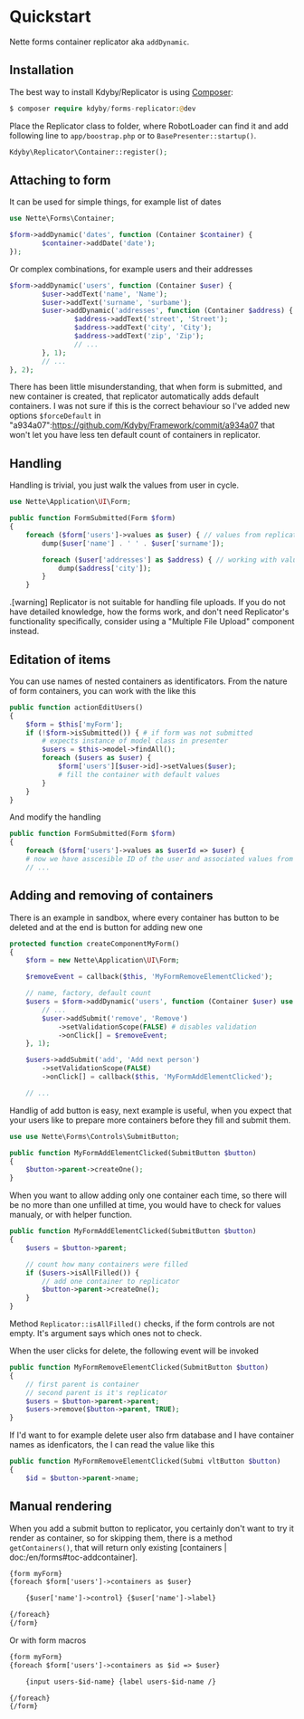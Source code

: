 Quickstart
==========

Nette forms container replicator aka `addDynamic`.



Installation
------------

The best way to install Kdyby/Replicator is using  [Composer](http://getcomposer.org/):

```php
$ composer require kdyby/forms-replicator:@dev
```

Place the Replicator class to folder, where RobotLoader can find it and add following line to `app/boostrap.php` or to `BasePresenter::startup()`.

```php
Kdyby\Replicator\Container::register();
```


Attaching to form
-----------------

It can be used for simple things, for example list of dates

```php
use Nette\Forms\Container;

$form->addDynamic('dates', function (Container $container) {
        $container->addDate('date');
});
```

Or complex combinations, for example users and their addresses

```php
$form->addDynamic('users', function (Container $user) {
        $user->addText('name', 'Name');
        $user->addText('surname', 'surbame');
        $user->addDynamic('addresses', function (Container $address) {
                $address->addText('street', 'Street');
                $address->addText('city', 'City');
                $address->addText('zip', 'Zip');
                // ...
        }, 1);
        // ...
}, 2);
```

There has been little misunderstanding, that when form is submitted, and new container is created, that replicator automatically adds default containers. I was not sure if this is the correct behaviour so I've added new options `$forceDefault` in "a934a07":https://github.com/Kdyby/Framework/commit/a934a07 that won't let you have less ten default count of containers in replicator.


Handling
--------

Handling is trivial, you just walk the values from user in cycle.

```php
use Nette\Application\UI\Form;

public function FormSubmitted(Form $form)
{
	foreach ($form['users']->values as $user) { // values from replicator
		dump($user['name'] . ' ' . $user['surname']);

		foreach ($user['addresses'] as $address) { // working with values from container
			dump($address['city']);
		}
	}

```

.[warning]
Replicator is not suitable for handling file uploads. If you do not have detailed knowledge, how the forms work, and don't need Replicator's functionality specifically, consider using a "Multiple File Upload" component instead.


Editation of items
------------------

You can use names of nested containers as identificators. From the nature of form containers, you can work with the like this

```php
public function actionEditUsers()
{
	$form = $this['myForm'];
	if (!$form->isSubmitted()) { # if form was not submitted
		# expects instance of model class in presenter
		$users = $this->model->findAll();
		foreach ($users as $user) {
			$form['users'][$user->id]->setValues($user);
			# fill the container with default values
		}
	}
}
```

And modify the handling

```php
public function FormSubmitted(Form $form)
{
	foreach ($form['users']->values as $userId => $user) {
	# now we have asscesible ID of the user and associated values from the container
	// ...
```


Adding and removing of containers
---------------------------------

There is an example in sandbox, where every container has button to be deleted and at the end is button for adding new one

```php
protected function createComponentMyForm()
{
	$form = new Nette\Application\UI\Form;

	$removeEvent = callback($this, 'MyFormRemoveElementClicked');

	// name, factory, default count
	$users = $form->addDynamic('users', function (Container $user) use ($removeEvent) {
		// ...
		$user->addSubmit('remove', 'Remove')
			->setValidationScope(FALSE) # disables validation
			->onClick[] = $removeEvent;
	}, 1);

	$users->addSubmit('add', 'Add next person')
		->setValidationScope(FALSE)
		->onClick[] = callback($this, 'MyFormAddElementClicked');

	// ...
```

Handlig of add button is easy, next example is useful, when you expect that your users like to prepare more containers before they fill and submit them.

```php
use use Nette\Forms\Controls\SubmitButton;

public function MyFormAddElementClicked(SubmitButton $button)
{
	$button->parent->createOne();
}
```

When you want to allow adding only one container each time, so there will be no more than one unfilled at time, you would have to check for values manualy, or with helper function.

```php
public function MyFormAddElementClicked(SubmitButton $button)
{
	$users = $button->parent;

	// count how many containers were filled
	if ($users->isAllFilled()) {
		// add one container to replicator
		$button->parent->createOne();
	}
}
```

Method `Replicator::isAllFilled()` checks, if the form controls are not empty. It's argument says which ones not to check.

When the user clicks for delete, the following event will be invoked

```php
public function MyFormRemoveElementClicked(SubmitButton $button)
{
	// first parent is container
	// second parent is it's replicator
	$users = $button->parent->parent;
	$users->remove($button->parent, TRUE);
}
```

If I'd want to for example delete user also frm database and I have container names as idenficators, the I can read the value like this

```php
public function MyFormRemoveElementClicked(Submi vltButton $button)
{
	$id = $button->parent->name;
```


Manual rendering
----------------

When you add a submit button to replicator, you certainly don't want to try it render as container, so for skipping them, there is a method `getContainers()`, that will return only existing [containers | doc:/en/forms#toc-addcontainer].

```html
{form myForm}
{foreach $form['users']->containers as $user}

	{$user['name']->control} {$user['name']->label}

{/foreach}
{/form}
```

Or with form macros

```html
{form myForm}
{foreach $form['users']->containers as $id => $user}

	{input users-$id-name} {label users-$id-name /}

{/foreach}
{/form}
```

